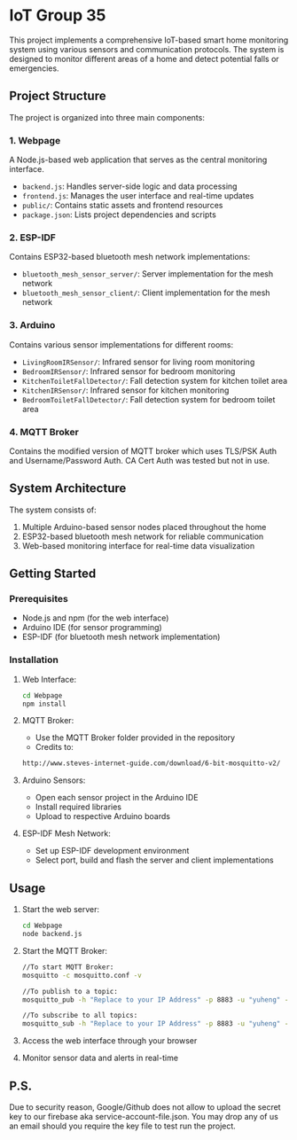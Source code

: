 # IoT Group 35

This project implements a comprehensive IoT-based smart home monitoring system using various sensors and communication protocols. The system is designed to monitor different areas of a home and detect potential falls or emergencies.

## Project Structure

The project is organized into three main components:

### 1. Webpage
A Node.js-based web application that serves as the central monitoring interface.
- `backend.js`: Handles server-side logic and data processing
- `frontend.js`: Manages the user interface and real-time updates
- `public/`: Contains static assets and frontend resources
- `package.json`: Lists project dependencies and scripts

### 2. ESP-IDF
Contains ESP32-based bluetooth mesh network implementations:
- `bluetooth_mesh_sensor_server/`: Server implementation for the mesh network
- `bluetooth_mesh_sensor_client/`: Client implementation for the mesh network

### 3. Arduino
Contains various sensor implementations for different rooms:
- `LivingRoomIRSensor/`: Infrared sensor for living room monitoring
- `BedroomIRSensor/`: Infrared sensor for bedroom monitoring
- `KitchenToiletFallDetector/`: Fall detection system for kitchen toilet area
- `KitchenIRSensor/`: Infrared sensor for kitchen monitoring
- `BedroomToiletFallDetector/`: Fall detection system for bedroom toilet area

### 4. MQTT Broker
Contains the modified version of MQTT broker which uses TLS/PSK Auth and Username/Password Auth. CA Cert Auth was tested but not in use.

## System Architecture

The system consists of:
1. Multiple Arduino-based sensor nodes placed throughout the home
2. ESP32-based bluetooth mesh network for reliable communication
3. Web-based monitoring interface for real-time data visualization

## Getting Started

### Prerequisites
- Node.js and npm (for the web interface)
- Arduino IDE (for sensor programming)
- ESP-IDF (for bluetooth mesh network implementation)

### Installation
1. Web Interface:
   ```bash
   cd Webpage
   npm install
   ```
2. MQTT Broker:
   - Use the MQTT Broker folder provided in the repository
   - Credits to:
   ```bash
   http://www.steves-internet-guide.com/download/6-bit-mosquitto-v2/
   ```

3. Arduino Sensors:
   - Open each sensor project in the Arduino IDE
   - Install required libraries
   - Upload to respective Arduino boards

4. ESP-IDF Mesh Network:
   - Set up ESP-IDF development environment
   - Select port, build and flash the server and client implementations

## Usage
1. Start the web server:
   ```bash
   cd Webpage
   node backend.js
   ```
2. Start the MQTT Broker:
   ``` bash
   //To start MQTT Broker:
   mosquitto -c mosquitto.conf -v

   //To publish to a topic:
   mosquitto_pub -h "Replace to your IP Address" -p 8883 -u "yuheng" -P "123456" --psk-identity "hint" --psk "BAD123" -t 'test/topic' -m 'hello world'
   
   //To subscribe to all topics:
   mosquitto_sub -h "Replace to your IP Address" -p 8883 -u "yuheng" -P "123456" --psk-identity "hint" --psk "BAD123" -t "#"
   ```

4. Access the web interface through your browser
5. Monitor sensor data and alerts in real-time

## P.S.
Due to security reason, Google/Github does not allow to upload the secret key to our firebase aka service-account-file.json. You may drop any of us an email should you require the key file to test run the project.
